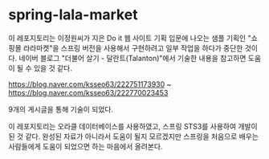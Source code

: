 # spring-lala-market
이 레포지토리는 이정원씨가 지은 Do it 웹 사이트 기획 입문에 나오는 샘플 기획인 "쇼핑몰 라라마켓"을 스프링 버전을 사용해서 구현하려고 일부 작업을 하다가 중단한 것이다.
네이버 블로그 "더불어 살기 - 달란트(Talanton)"에서 기술한 내용을 참고하면 도움이 될 수 있을 것 같다.

https://blog.naver.com/ksseo63/222751173930
~
https://blog.naver.com/ksseo63/222770023453

9개의 게시글을 통해 기술이 되었다.

이 레포지토리는 오라클 데이터베이스를 사용하였고, 스프링 STS3를 사용하여 개발이 된 것 같다.
완성된 자료가 아니라서 도움이 될지 모르겠지만 스프링을 처음으로 배우는 사람들에게 도움이 되었으면 하는 마음에서 올려본다.
